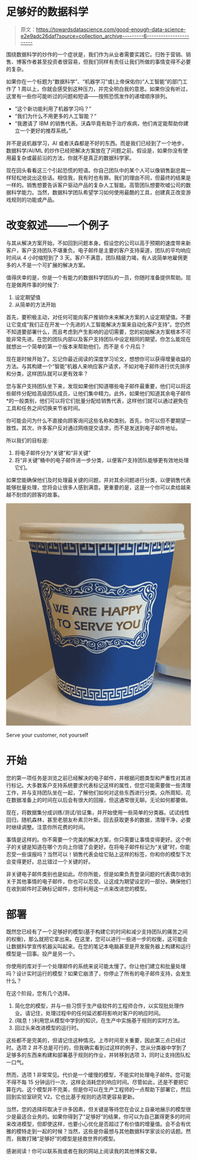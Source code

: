 # 足够好的数据科学

> 原文：<https://towardsdatascience.com/good-enough-data-science-e2e9adc26daf?source=collection_archive---------6----------------------->

围绕数据科学的炒作的一个症状是，我们作为从业者需要实践它。归咎于营销、销售、博客作者甚至投资者很容易，但我们同样有责任让我们所做的事情变得不必要的复杂。

如果你在一个标题为“数据科学”、“机器学习”或(上帝保佑你)“人工智能”的部门工作了 1 周以上，你就会感受到这种压力，并完全明白我的意思。如果你没有听过，这里有一些你可能听过的问题和短语——按照恐慌发作的递增顺序排列。

*   “这个新功能利用了机器学习吗？”
*   “我们为什么不用更多的人工智能？”
*   “我邀请了 IBM 的销售代表。沃森毕竟有助于治疗疾病，他们肯定能帮助你建立一个更好的推荐系统。”

并不是说机器学习，AI 或者沃森都是不好的东西。而是我们已经到了一个地步，数据科学/AI/ML 的炒作已经把解决方案放在了问题之前。假设是，如果你没有使用最复杂或最前沿的方法，你就不是真正的数据科学家。

现在回头看看这三个引起恐慌的短语。你自己团队中的某个人可以像销售副总裁一样轻松地说出这些话。相信我，我有时也有罪。我们的理由不同，但最终的结果是一样的。销售想要告诉客户驱动产品的复杂人工智能。高管团队想要吹嘘公司的数据科学能力。当然，数据科学团队希望学习如何使用最酷的工具，创建真正改变游戏规则的功能或产品。

# 改变叙述——一个例子

与其从解决方案开始，不如回到问题本身。假设您的公司以高于预期的速度带来新客户，客户支持团队不堪重负。电子邮件是主要的客户支持渠道，团队的平均响应时间从 4 小时缩短到了 3 天。客户不满意，团队精疲力竭，有人说简单地雇佣更多的人不是一个可扩展的解决方案。

值得庆幸的是，你是一个有能力的数据科学团队的一员，你随时准备提供帮助。现在是做两件事的时候了:

1.  设定期望值
2.  从简单的方法开始

首先，要积极主动，对任何可能向客户推销你未来解决方案的人设定期望值。不要让它变成“我们正在开发一个先进的人工智能解决方案来自动化客户支持”。您仍然不知道要部署什么，而且考虑到产生影响的迫切需要，您的初始解决方案根本不可能非常先进。在您的团队内部以及客户支持团队中设定相同的期望。你怎么能现在就想出一个简单的第一个版本来帮助他们，而不是 6 个月后？

现在是时候开始了。忘记你最近阅读的深度学习论文，想想你可以获得增量收益的方法。与其构建一个“智能”机器人来响应客户请求，不如对电子邮件进行优先排序和分类，这样团队就可以更有效率？

您与客户支持团队坐下来，发现如果他们知道哪些电子邮件最重要，他们可以将这些邮件分配给高级团队成员，让他们集中精力。此外，如果他们知道其余电子邮件*的一般类别，他们可以将它们批量分配给销售代表，这样他们就可以通过避免在工具和任务之间切换来节省时间。

你可能会问为什么不直接向顾客询问这些名称和类别。首先，你可以但不要期望一致性。其次，许多客户反对通过网络提交请求，而不是发送到电子邮件地址。

所以我们的目标是:

1.  将电子邮件分为“关键”和“非关键”
2.  将“非关键”桶中的电子邮件进一步分类，以便客户支持团队能够更有效地处理它们。

如果您能确保他们及时处理最关键的问题，并对其余问题进行分类，以便销售代表能够批量处理，您将会让很多人感到满意。更重要的是，这是一个你可以卖给越来越不耐烦的顾客的故事。

![](img/c3e658451cdb54923b7f5cb547d07a86.png)

Serve your customer, not yourself

# 开始

您的第一项任务是浏览之前已经解决的电子邮件，并根据问题类型和严重性对其进行标记。大多数客户支持系统要求代表标记这样的属性，但您可能需要做一些清理工作，并与支持团队坐在一起，了解他们如何对这些东西进行分类。众所周知，花在数据准备上的时间在以后会有很大的回报，但这通常很无聊。无论如何都要做。

现在，将数据集分成训练/测试/验证集，并开始使用一些简单的分类器。试试线性回归，随机森林，甚至老朋友朴素贝叶斯。回去获取更多的数据，清理干净，必要时继续调整。注意你所花费的时间。

事情是这样的。你不需要一个完美的解决方案，你只需要让事情变得更好。这个例子的关键是知道在哪个方向上你错了会更好。在将电子邮件标记为“关键”时，你能忍受一些误报吗？当然可以！销售代表会给它贴上这样的标签，你和你的模型下次会变得更好。总比错过一个关键的好。

非关键电子邮件类别也是如此。尽你所能，但是如果负责登录问题的代表偶尔收到关于其他事情的电子邮件，你也可以忍受。让这成为期望设定的一部分。确保他们在收到邮件时正确标记邮件，您将利用这一点来改进您的模型。

# 部署

既然您已经有了一个足够好的模型(基于构建它的时间和减少支持团队的痛苦之间的权衡)，那么就把它拿出来。在这里，您可以进行一些进一步的权衡，这可能会让数据科学宣传机器尖叫起来。在您的笔记本电脑甚至是开发服务器上构建和运行模型是一回事。投产是另一个。

你使用的库对于一个处理邮件的系统来说可能太慢了。你让他们建立和批量处理吗？设计实时运行的模型？如果它崩溃了，你停止了所有的电子邮件支持，会发生什么？

在这个阶段，您有几个选择。

1.  简化您的模型，并与一些习惯于生产级软件的工程师合作，以实现批处理作业。请记住，处理过程中的任何延迟都将影响对客户的响应时间。
2.  (喘息！)利用您从模型中学到的知识，在生产中实施基于规则的实时方法。
3.  回过头来改进模型的运行时。

这些都不是完美的，但请记住这种情况。上市时间至关重要，因此第三点已经过时。选项 2 并不总是可行的，但我确实看到过这样的例子，您从分类器中学到了足够多的东西来构建和部署基于规则的作业，并转移到选项 3，同时让支持团队松一口气。

然而，选项 1 非常常见。代价是一个缓慢的模型，不能实时处理电子邮件。您可能不得不每 15 分钟运行一次，这样会消耗您的响应时间。尽管如此，还是不要把它算在内。这个模型并不完美，但是你可以在生产工程师的一点帮助下部署它，然后回到实验室研究 V2。它也比基于规则的选项更容易更新。

当然，您的选择将取决于许多因素，但关键是等待您在会议上自豪地展示的模型很少是最适合业务的。如果你得到了“足够好”的结果，你可以为自己赢得更多的时间来改进模型，但即使这样，也要小心优化是否超过了有价值的增量值。会不会有优雅的模特走到一起的时候？当然，这些是你最想与其他数据科学家谈论的话题。然而，我敢打赌“足够好”的模型是拯救世界的模型。

感谢阅读！你可以联系我或者在我的网站上阅读我的其他博客文章。
